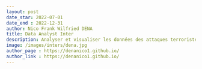 ```yaml
---
layout: post
date_star: 2022-07-01 
date_end : 2022-12-31
author: Nico Frank Wilfried DENA
title: Data Analyst Inter
description: Analyser et visualiser les données des attaques terroristes et des PDIs au G3 Sahel (Burkina Faso-Mali-Niger) - Djihadiste Tracker
image: /images/inters/dena.jpg
author_page : https://denanico1.github.io/
author_link : https://denanico1.github.io/
---
```

